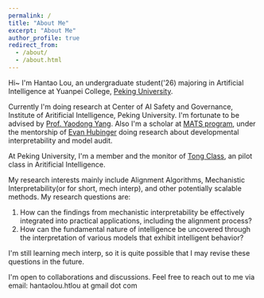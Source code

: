 ```yaml
---
permalink: /
title: "About Me"
excerpt: "About Me"
author_profile: true
redirect_from: 
  - /about/
  - /about.html
---
```


Hi~ I'm Hantao Lou, an undergraduate student('26) majoring in Artificial Intelligence at Yuanpei College, [Peking University](https://english.pku.edu.cn/). 

Currently I'm doing research at Center of AI Safety and Governance, Institute of Aritificial Intelligence, Peking University. I'm fortunate to be advised by [Prof. Yaodong Yang](https://www.yangyaodong.com/). Also I'm a scholar at [MATS program](https://www.matsprogram.org/), under the mentorship of [Evan Hubinger](https://www.linkedin.com/in/ehubinger) doing research about developmental interpretability and model audit.

At Peking University, I'm a member and the monitor of [Tong Class](https://tongclass.ac.cn/), an pilot class in Aritificial Intelligence.

My research interests mainly include Alignment Algorithms, Mechanistic Interpretability(or for short, mech interp), and other potentially scalable methods. My research questions are:
1. How can the findings from mechanistic interpretability be effectively integrated into practical applications, including the alignment process?
2. How can the fundamental nature of intelligence be uncovered through the interpretation of various models that exhibit intelligent behavior?

I'm still learning mech interp, so it is quite possible that I may revise these questions in the future.

I'm open to collaborations and discussions. Feel free to reach out to me via email: hantaolou.htlou at gmail dot com
